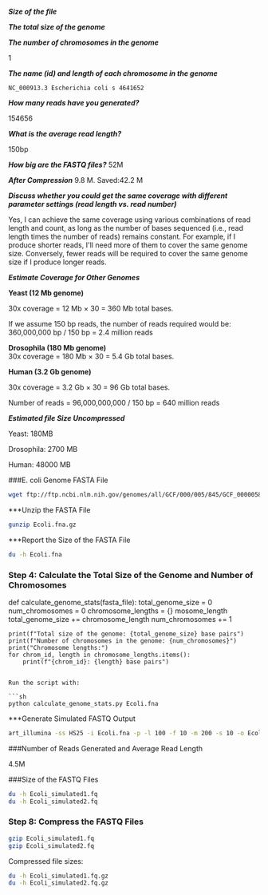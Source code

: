 ***Size of the file***


***The total size of the genome***



***The number of chromosomes in the genome***

1

***The name (id) and length of each chromosome in the genome***
````
NC_000913.3 Escherichia coli s 4641652 

````

***How many reads have you generated?***

154656

***What is the average read length?***

150bp

***How big are the FASTQ files?*** 52M

***After Compression*** 9.8 M. Saved:42.2 M

***Discuss whether you could get the same coverage with different parameter settings (read length vs. read number)***

Yes, I can achieve the same coverage using various combinations of read length and count, as long as the number of bases sequenced (i.e., read length times the number of reads) remains constant. For example, if I produce shorter reads, I'll need more of them to cover the same genome size. Conversely, fewer reads will be required to cover the same genome size if I produce longer reads.

***Estimate Coverage for Other Genomes***


****Yeast (12 Mb genome)****

30x coverage = 12 Mb × 30 = 360 Mb total bases.

If we assume 150 bp reads, the number of reads required would be:
360,000,000 bp / 150 bp = 2.4 million reads


****Drosophila (180 Mb genome)****  
30x coverage = 180 Mb × 30 = 5.4 Gb total bases.

****Human (3.2 Gb genome)****

30x coverage = 3.2 Gb × 30 = 96 Gb total bases.

Number of reads = 96,000,000,000 / 150 bp = 640 million reads


***Estimated file Size Uncompressed***

Yeast: 180MB

Drosophila: 2700 MB

Human: 48000 MB

###E. coli Genome FASTA File


```sh
wget ftp://ftp.ncbi.nlm.nih.gov/genomes/all/GCF/000/005/845/GCF_000005845.2_ASM584v2/GCF_000005845.2_ASM584v2_genomic.fna.gz -O Ecoli.fna.gz
```

***Unzip the FASTA File


```sh
gunzip Ecoli.fna.gz
```

***Report the Size of the FASTA File


```sh
du -h Ecoli.fna
```

### Step 4: Calculate the Total Size of the Genome and Number of Chromosomes


def calculate_genome_stats(fasta_file):
    total_genome_size = 0
    num_chromosomes = 0
    chromosome_lengths = {}
mosome_length
            total_genome_size += chromosome_length
            num_chromosomes += 1

    print(f"Total size of the genome: {total_genome_size} base pairs")
    print(f"Number of chromosomes in the genome: {num_chromosomes}")
    print("Chromosome lengths:")
    for chrom_id, length in chromosome_lengths.items():
        print(f"{chrom_id}: {length} base pairs")


```

Run the script with:

```sh
python calculate_genome_stats.py Ecoli.fna
```

***Generate Simulated FASTQ Output


```sh
art_illumina -ss HS25 -i Ecoli.fna -p -l 100 -f 10 -m 200 -s 10 -o Ecoli_simulated
```

###Number of Reads Generated and Average Read Length

4.5M



###Size of the FASTQ Files



```sh
du -h Ecoli_simulated1.fq
du -h Ecoli_simulated2.fq
```

### Step 8: Compress the FASTQ Files


```sh
gzip Ecoli_simulated1.fq
gzip Ecoli_simulated2.fq
```

Compressed file sizes:

```sh
du -h Ecoli_simulated1.fq.gz
du -h Ecoli_simulated2.fq.gz
```




